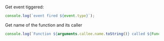 Get event tiggered:
```javascript
console.log(`event fired ${event.type}`); 
```

Get name of the function and its caller

```javascript
console.log(`Function ${arguments.callee.name.toString()} called ${Function.caller == null ? 'from the top' : 'by ' + Function.caller}`)
```
